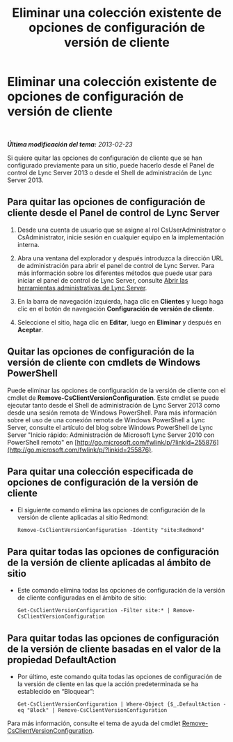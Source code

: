 ﻿---
title: Eliminar una colección existente de opciones de configuración de versión de cliente
TOCTitle: Eliminar una colección existente de opciones de configuración de versión de cliente
ms:assetid: 70bf1216-d0d2-45ce-881f-b8edadf3cec7
ms:mtpsurl: https://technet.microsoft.com/es-es/library/JJ898480(v=OCS.15)
ms:contentKeyID: 52061658
ms.date: 01/07/2017
mtps_version: v=OCS.15
ms.translationtype: HT
---

# Eliminar una colección existente de opciones de configuración de versión de cliente

 

_**Última modificación del tema:** 2013-02-23_

Si quiere quitar las opciones de configuración de cliente que se han configurado previamente para un sitio, puede hacerlo desde el Panel de control de Lync Server 2013 o desde el Shell de administración de Lync Server 2013.

## Para quitar las opciones de configuración de cliente desde el Panel de control de Lync Server

1.  Desde una cuenta de usuario que se asigne al rol CsUserAdministrator o CsAdministrator, inicie sesión en cualquier equipo en la implementación interna.

2.  Abra una ventana del explorador y después introduzca la dirección URL de administración para abrir el panel de control de Lync Server. Para más información sobre los diferentes métodos que puede usar para iniciar el panel de control de Lync Server, consulte [Abrir las herramientas administrativas de Lync Server](lync-server-2013-open-lync-server-administrative-tools.md).

3.  En la barra de navegación izquierda, haga clic en **Clientes** y luego haga clic en el botón de navegación **Configuración de versión de cliente**.

4.  Seleccione el sitio, haga clic en **Editar**, luego en **Eliminar** y después en **Aceptar**.

## Quitar las opciones de configuración de la versión de cliente con cmdlets de Windows PowerShell

Puede eliminar las opciones de configuración de la versión de cliente con el cmdlet de **Remove-CsClientVersionConfiguration**. Este cmdlet se puede ejecutar tanto desde el Shell de administración de Lync Server 2013 como desde una sesión remota de Windows PowerShell. Para más información sobre el uso de una conexión remota de Windows PowerShell a Lync Server, consulte el artículo del blog sobre Windows PowerShell de Lync Server "Inicio rápido: Administración de Microsoft Lync Server 2010 con PowerShell remoto" en [http://go.microsoft.com/fwlink/p/?linkId=255876](http://go.microsoft.com/fwlink/p/?linkid=255876).

## Para quitar una colección especificada de opciones de configuración de la versión de cliente

  - El siguiente comando elimina las opciones de configuración de la versión de cliente aplicadas al sitio Redmond:
    
        Remove-CsClientVersionConfiguration -Identity "site:Redmond"

## Para quitar todas las opciones de configuración de la versión de cliente aplicadas al ámbito de sitio

  - Este comando elimina todas las opciones de configuración de la versión de cliente configuradas en el ámbito de sitio:
    
        Get-CsClientVersionConfiguration -Filter site:* | Remove-CsClientVersionConfiguration

## Para quitar todas las opciones de configuración de la versión de cliente basadas en el valor de la propiedad DefaultAction

  - Por último, este comando quita todas las opciones de configuración de la versión de cliente en las que la acción predeterminada se ha establecido en “Bloquear”:
    
        Get-CsClientVersionConfiguration | Where-Object {$_.DefaultAction -eq "Block" | Remove-CsClientVersionConfiguration

Para más información, consulte el tema de ayuda del cmdlet [Remove-CsClientVersionConfiguration](remove-csclientversionconfiguration.md).

